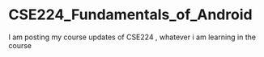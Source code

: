 # CSE224_Fundamentals_of_Android
I am posting my course updates of CSE224 , whatever i am learning in the course

